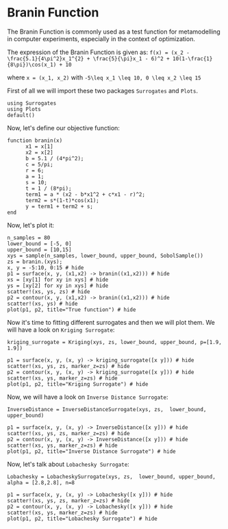 # Branin Function

The Branin Function is commonly used as a test function for metamodelling in computer experiments, especially in the context of optimization.

The expression of the Branin Function is given as:
``f(x) = (x_2 - \frac{5.1}{4\pi^2}x_1^{2} + \frac{5}{\pi}x_1 - 6)^2 + 10(1-\frac{1}{8\pi})\cos(x_1) + 10``

where ``x = (x_1, x_2)`` with ``-5\leq x_1 \leq 10, 0 \leq x_2 \leq 15``

First of all we will import these two packages `Surrogates` and `Plots`.

```@example BraninFunction
using Surrogates
using Plots
default()
```

Now, let's define our objective function:

```@example BraninFunction
function branin(x)
      x1 = x[1]
      x2 = x[2]
      b = 5.1 / (4*pi^2);
      c = 5/pi;
      r = 6;
      a = 1;
      s = 10;
      t = 1 / (8*pi);
      term1 = a * (x2 - b*x1^2 + c*x1 - r)^2;
      term2 = s*(1-t)*cos(x1);
      y = term1 + term2 + s;
end
```
Now, let's plot it:

```@example BraninFunction
n_samples = 80
lower_bound = [-5, 0]
upper_bound = [10,15]
xys = sample(n_samples, lower_bound, upper_bound, SobolSample())
zs = branin.(xys);
x, y = -5:10, 0:15 # hide
p1 = surface(x, y, (x1,x2) -> branin((x1,x2))) # hide
xs = [xy[1] for xy in xys] # hide
ys = [xy[2] for xy in xys] # hide
scatter!(xs, ys, zs) # hide
p2 = contour(x, y, (x1,x2) -> branin((x1,x2))) # hide
scatter!(xs, ys) # hide
plot(p1, p2, title="True function") # hide
```

Now it's time to fitting different surrogates and then we will plot them.
We will have a look on `Kriging Surrogate`:

```@example BraninFunction
kriging_surrogate = Kriging(xys, zs, lower_bound, upper_bound, p=[1.9, 1.9])
```

```@example BraninFunction
p1 = surface(x, y, (x, y) -> kriging_surrogate([x y])) # hide
scatter!(xs, ys, zs, marker_z=zs) # hide
p2 = contour(x, y, (x, y) -> kriging_surrogate([x y])) # hide
scatter!(xs, ys, marker_z=zs) # hide
plot(p1, p2, title="Kriging Surrogate") # hide
```

Now, we will have a look on `Inverse Distance Surrogate`:
```@example BraninFunction
InverseDistance = InverseDistanceSurrogate(xys, zs,  lower_bound, upper_bound)
```

```@example BraninFunction
p1 = surface(x, y, (x, y) -> InverseDistance([x y])) # hide
scatter!(xs, ys, zs, marker_z=zs) # hide
p2 = contour(x, y, (x, y) -> InverseDistance([x y])) # hide
scatter!(xs, ys, marker_z=zs) # hide
plot(p1, p2, title="Inverse Distance Surrogate") # hide
```

Now, let's talk about `Lobachesky Surrogate`:
```@example BraninFunction
Lobachesky = LobacheskySurrogate(xys, zs,  lower_bound, upper_bound, alpha = [2.8,2.8], n=8
```

```@example BraninFunction
p1 = surface(x, y, (x, y) -> Lobachesky([x y])) # hide
scatter!(xs, ys, zs, marker_z=zs) # hide
p2 = contour(x, y, (x, y) -> Lobachesky([x y])) # hide
scatter!(xs, ys, marker_z=zs) # hide
plot(p1, p2, title="Lobachesky Surrogate") # hide
```
